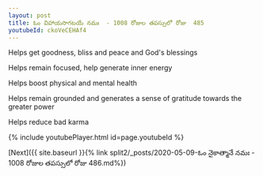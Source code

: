 ```yaml
---
layout: post
title: ఓం విహాయసాగటయే నమః  - 1008 రోజుల తపస్సులో రోజు  485
youtubeId: ckoVeCEHAf4
---
```

 
 
Helps get goodness, bliss and peace and God's blessings
 
Helps remain focused, help generate inner energy 
 
Helps boost physical and mental health 
 
Helps remain grounded and generates a sense of gratitude towards the greater power 
 
Helps reduce bad karma
 
 
 
 


{% include youtubePlayer.html id=page.youtubeId %}
 
[Next]({{ site.baseurl }}{% link  split2/_posts/2020-05-09-ఓం నైకాత్మానే నమః  - 1008 రోజుల తపస్సులో రోజు  486.md%})
 
